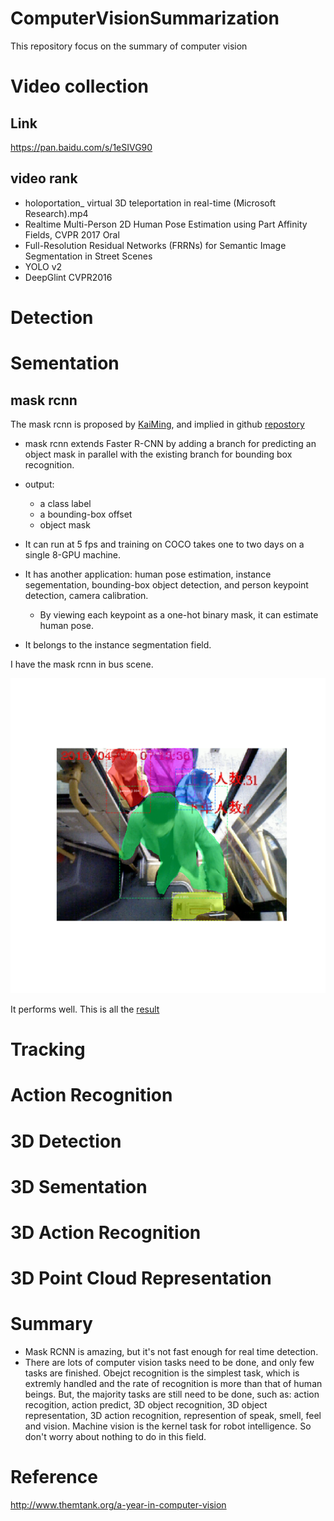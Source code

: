 # ComputerVisionSummarization
This repository focus on the summary of computer vision

# Video collection
## Link
https://pan.baidu.com/s/1eSIVG90

## video rank
- holoportation_ virtual 3D teleportation in real-time (Microsoft Research).mp4
- Realtime Multi-Person 2D Human Pose Estimation using Part Affinity Fields, CVPR 2017 Oral
- Full-Resolution Residual Networks (FRRNs) for Semantic Image Segmentation in Street Scenes
- YOLO v2
- DeepGlint CVPR2016

# Detection

# Sementation
## mask rcnn
The mask rcnn is proposed by [KaiMing](https://arxiv.org/abs/1703.06870), and implied in github [repostory](https://github.com/matterport/Mask_RCNN.git)

- mask rcnn extends Faster R-CNN by adding a branch for predicting an object mask in parallel with the existing branch for bounding box  recognition. 

- output:
    - a class label
    - a bounding-box offset
    - object mask

- It can run at 5 fps and training on COCO takes one to two days on a single 8-GPU machine. 

- It has another application: human pose estimation, instance segementation, bounding-box object detection, and person keypoint detection, camera calibration. 
    - By viewing each keypoint as a one-hot binary mask, it can estimate human pose.

- It belongs to the instance segmentation field.

I have the mask rcnn in bus scene. 

![](./images/mask-rcnn-result.png)
 
It performs well. This is all the [result](https://pan.baidu.com/s/1nvefTPZ)

# Tracking

# Action Recognition

# 3D Detection

# 3D Sementation

# 3D Action Recognition

# 3D Point Cloud Representation

# Summary
- Mask RCNN is amazing, but it's not fast enough for real time detection.
- There are lots of computer vision tasks need to be done, and only few tasks are finished. Obejct recognition is the simplest task, which is extremly handled and the rate of recognition is more than that of human beings. But, the majority tasks are still need to be done, such as: action recogition, action predict, 3D object recognition, 3D object representation, 3D action recognition, represention of speak, smell, feel and vision. Machine vision is the kernel task for robot intelligence. So don't worry about nothing to do in this field.

# Reference
http://www.themtank.org/a-year-in-computer-vision
